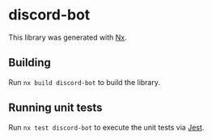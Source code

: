 # discord-bot

This library was generated with [Nx](https://nx.dev).

## Building

Run `nx build discord-bot` to build the library.

## Running unit tests

Run `nx test discord-bot` to execute the unit tests via [Jest](https://jestjs.io).
